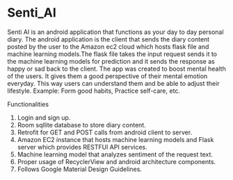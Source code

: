# Senti_AI
Senti AI is an android application that functions as your day to day personal diary. The android application is the client that sends the diary content posted by the user to the Amazon ec2 cloud which hosts flask file and machine learning models.The flask file takes the input request sends it to the machine learning models for prediction and it sends the response as happy or sad back to the client. The app was created to boost mental health of the users. It gives them a good perspective of their mental emotion everyday. This way users can understand them and be able to adjust their lifestyle. Example: Form good habits, Practice self-care, etc.

Functionalities
1. Login and sign up.
2. Room sqllite database to store diary content.
3. Retrofit for GET and POST calls from android client to server.
4. Amazon EC2 instance that hosts machine learning models and Flask server which provides RESTFUl API services.
5. Machine learning model that analyzes sentiment of the request text.
6. Proper usage of RecyclerView and android architecture components.
7. Follows Google Material Design Guidelines.
